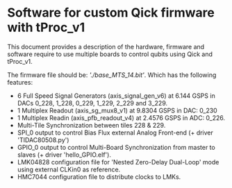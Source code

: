 # Software for custom Qick firmware with tProc_v1

This document provides a description of the hardware, firmware and software require to use multiple boards to control qubits using Qick and tProc_v1.

The firmware file should be: _'./base_MTS_14.bit'_. Which has the following features:

- 6 Full Speed Signal Generators (axis_signal_gen_v6) at 6.144 GSPS in DACs 0_228, 1_228, 0_229, 1_229, 2_229 and 3_229.
- 1 Multiplex Readout (axis_sg_mux8_v1) at 9.8304 GSPS in DAC: 0_230
- 1 Multiplex Readin (axis_pfb_readout_v4) at 2.4576 GSPS in ADC: 0_226.
- Multi-Tile Synchronization between tiles 228 & 229.
- SPI_0 output to control Bias Flux external Analog Front-end (+ driver 'TIDAC80508.py')
- GPIO_0 output to control Multi-Board Synchronization from master to slaves (+ driver 'hello_GPIO.elf').
- LMK04828 configuration file for 'Nested Zero-Delay Dual-Loop' mode using external CLKin0 as reference.
- HMC7044 configuration file to distribute clocks to LMKs.
